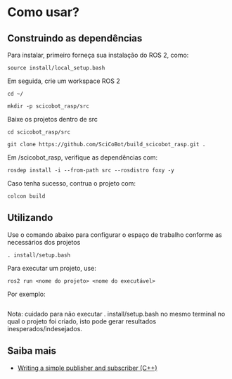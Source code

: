 # Como usar?
## Construindo as dependências
Para instalar, primeiro forneça sua instalação do ROS 2, como:
```
source install/local_setup.bash
```
Em seguida, crie um workspace ROS 2 
```
cd ~/
```
```
mkdir -p scicobot_rasp/src
```
Baixe os projetos dentro de src
```
cd scicobot_rasp/src
```
```
git clone https://github.com/SciCoBot/build_scicobot_rasp.git .
```
Em /scicobot_rasp, verifique as dependências com:
```
rosdep install -i --from-path src --rosdistro foxy -y
```
Caso tenha sucesso, contrua o projeto com:
```
colcon build 
```
## Utilizando
Use o comando abaixo para configurar o espaço de trabalho conforme as necessários dos projetos
```
. install/setup.bash
```
Para executar um projeto, use:
```
ros2 run <nome do projeto> <nome do executável>
```
Por exemplo:

```
```

Nota: cuidado para não executar . install/setup.bash no mesmo terminal no qual o projeto foi criado, isto pode gerar resultados inesperados/indesejados.

## Saiba mais
- [Writing a simple publisher and subscriber (C++)](https://docs.ros.org/en/foxy/Tutorials/Writing-A-Simple-Cpp-Publisher-And-Subscriber.html)
